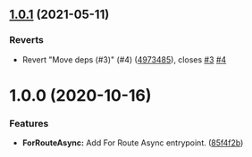 ## [1.0.1](https://github.com/sethdix/nest-azure-ad-tokenator/compare/v1.0.0...v1.0.1) (2021-05-11)


### Reverts

* Revert "Move deps (#3)" (#4) ([4973485](https://github.com/sethdix/nest-azure-ad-tokenator/commit/4973485a273d87057e2f9dfd4e533ec4e771c61d)), closes [#3](https://github.com/sethdix/nest-azure-ad-tokenator/issues/3) [#4](https://github.com/sethdix/nest-azure-ad-tokenator/issues/4)

# 1.0.0 (2020-10-16)


### Features

* **ForRouteAsync:** Add For Route Async entrypoint. ([85f4f2b](https://github.com/sethdix/nest-azure-ad-tokenator/commit/85f4f2b15d711fc14acf1bb4d57d836c9886e9ae))
